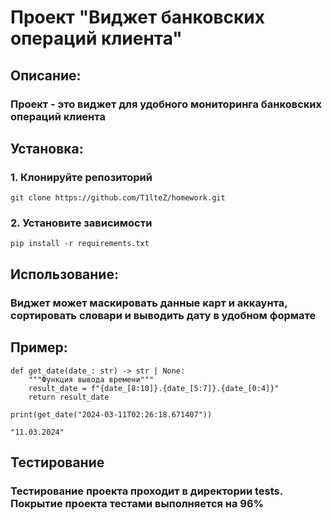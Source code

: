 # Проект "Виджет банковских операций клиента"
## Описание:
### Проект - это виджет для удобного мониторинга банковских операций клиента

## Установка:
### 1. Клонируйте репозиторий
```
git clone https://github.com/T1lteZ/homework.git
```
### 2. Установите зависимости
```
pip install -r requirements.txt
```
## Использование:
### Виджет может маскировать данные карт и аккаунта, сортировать словари и выводить дату в удобном формате

## Пример:
```
def get_date(date_: str) -> str | None:
    """Функция вывода времени"""
    result_date = f"{date_[8:10]}.{date_[5:7]}.{date_[0:4]}"
    return result_date

print(get_date("2024-03-11T02:26:18.671407"))

"11.03.2024"
```
## Тестирование
### Тестирование проекта проходит в директории tests. Покрытие проекта тестами выполняется на 96%